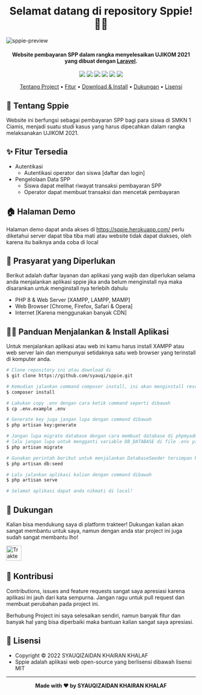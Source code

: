<h1 align="center">Selamat datang di repository Sppie! 👋🏻</h1>

![sppie-preview](https://user-images.githubusercontent.com/46257169/173158527-bd0e7039-4a6b-40cc-b2aa-94afe8039bcf.png)

<p></p>

<h4 align="center">Website pembayaran SPP dalam rangka menyelesaikan UJIKOM 2021 yang dibuat dengan <a href="https://laravel.com/" target="_blank">Laravel</a>.
</h4>

<p></p>

<p align="center">
	<img src="https://img.shields.io/github/issues/syauqi/sppie?style=flat-square">
	<img src="https://img.shields.io/github/stars/syauqi/sppie?style=flat-square"> 
	<img src="https://img.shields.io/github/forks/syauqi/sppie?style=flat-square">
	<img src="https://img.shields.io/github/license/syauqi/sppie?style=flat-square">
	<img src="https://img.shields.io/badge/maintained%3F-no-red.svg?style=flat-square">
	<img src="https://img.shields.io/github/followers/syauqi.svg?style=flat-square&label=followers">
</p>

<p align="center">
  <a href="#tentang">Tentang Project</a> •
  <a href="#fitur">Fitur</a> •
  <a href="#download">Download & Install</a> •
  <a href="#dukungan">Dukungan</a> •
  <a href="#lisensi">Lisensi</a>
</p>

<p></p>

<h2 id="tentang">💸 Tentang Sppie</h2>

Website ini berfungsi sebagai pembayaran SPP bagi para siswa di SMKN 1 Ciamis, menjadi suatu studi kasus yang harus dipecahkan dalam rangka melaksanakan UJIKOM 2021.

<p></p>

<h2 id="fitur">✨ Fitur Tersedia</h2>

- Autentikasi
  - Autentikasi operator dan siswa [daftar dan login]
- Pengelolaan Data SPP
  - Siswa dapat melihat riwayat transaksi pembayaran SPP
  - Operator dapat membuat transaksi dan mencetak pembayaran

<p></p>

<h2 id="demo">🏠 Halaman Demo</h2>

Halaman demo dapat anda akses di https://sppie.herokuapp.com/ perlu diketahui server dapat tiba tiba mati atau website tidak dapat diakses, oleh karena itu baiknya anda coba di local

<p></p>

<h2 id="syarat">💾 Prasyarat yang Diperlukan</h2>

Berikut adalah daftar layanan dan aplikasi yang wajib dan diperlukan selama anda menjalankan aplikasi sppie jika anda belum menginstall nya maka disarankan untuk menginstall nya terlebih dahulu

- PHP 8 & Web Server [XAMPP, LAMPP, MAMP]
- Web Browser [Chrome, Firefox, Safari & Opera]
- Internet [Karena menggunakan banyak CDN]

<p></p>

<h2 id="download">🐱‍💻 Panduan Menjalankan & Install Aplikasi</h2>

Untuk menjalankan aplikasi atau web ini kamu harus install XAMPP atau web server lain dan mempunyai setidaknya satu web browser yang terinstall di komputer anda.

```bash
# Clone repository ini atau download di
$ git clone https://github.com/syauqi/sppie.git

# Kemudian jalankan command composer install, ini akan menginstall resources yang laravel butuhkan
$ composer install

# Lakukan copy .env dengan cara ketik command seperti dibawah 
$ cp .env.example .env

# Generate key juga jangan lupa dengan command dibawah
$ php artisan key:generate

# Jangan lupa migrate database dengan cara membuat database di phpmyadmin atau aplikasi lainnya yang kalian pakai,
# lalu jangan lupa untuk mengganti variable DB_DATABASE di file .env yang di folder project
$ php artisan migrate

# Gunakan perintah berikut untuk menjalankan DatabaseSeeder tersimpan ke dalam database
$ php artisan db:seed

# Lalu jalankan aplikasi kalian dengan command dibawah
$ php artisan serve

# Selamat aplikasi dapat anda nikmati di local!
```
<p></p>

<h2 id="dukungan">💌 Dukungan</h2>

Kalian bisa mendukung saya di platform trakteer! Dukungan kalian akan sangat membantu untuk saya, namun dengan anda star project ini juga sudah sangat membantu lho!

<p></p>

<a href="https://trakteer.id/syaufy" target="_blank"><img id="wse-buttons-preview" src="https://cdn.trakteer.id/images/embed/trbtn-red-5.png" height="40" style="border:0px;height:40px;" alt="Trakteer Saya"></a>

<p></p>

<h2 id="kontribusi">🤝 Kontribusi</h2>

Contributions, issues and feature requests sangat saya apresiasi karena aplikasi ini jauh dari kata sempurna. Jangan ragu untuk pull request dan membuat perubahan pada project ini.

Berhubung Project ini saya selesaikan sendiri, namun banyak fitur dan banyak hal yang bisa diperbaiki maka bantuan kalian sangat saya apresiasi.

<p></p>

<h2 id="lisensi">📝 Lisensi</h2>

- Copyright © 2022 SYAUQIZAIDAN KHAIRAN KHALAF
- Sppie adalah aplikasi web open-source yang berlisensi dibawah lisensi MIT

---

**<p align="center">Made with ❤️ by SYAUQIZAIDAN KHAIRAN KHALAF</p>**
